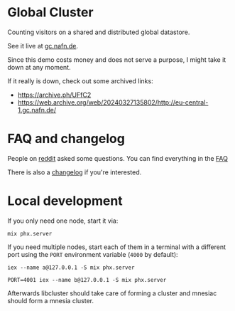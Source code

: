 # Global Cluster

Counting visitors on a shared and distributed global datastore.

See it live at [gc.nafn.de](http://gc.nafn.de).

Since this demo costs money and does not serve a purpose, I might take it down
at any moment.

If it really is down, check out some archived links:
- https://archive.ph/UFfC2
- https://web.archive.org/web/20240327135802/http://eu-central-1.gc.nafn.de/

# FAQ and changelog

People on
[reddit](https://www.reddit.com/r/elixir/comments/1bp3l45/im_learning_elixir_and_built_a_website_with_a/)
asked some questions. You can find everything in the [FAQ](FAQ.md)

There is also a [changelog](CHANGELOG.md) if you're interested.

# Local development

If you only need one node, start it via:

```
mix phx.server
```

If you need multiple nodes, start each of them in a terminal with a different
port using the `PORT` environment variable (`4000` by default):

```
iex --name a@127.0.0.1 -S mix phx.server
```

```
PORT=4001 iex --name b@127.0.0.1 -S mix phx.server
```

Afterwards libcluster should take care of forming a cluster and mnesiac should
form a mnesia cluster.
